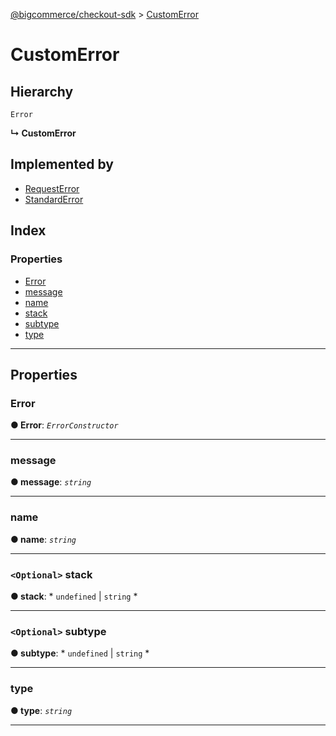 [@bigcommerce/checkout-sdk](../README.md) > [CustomError](../interfaces/customerror.md)

# CustomError

## Hierarchy

 `Error`

**↳ CustomError**

## Implemented by

* [RequestError](../classes/requesterror.md)
* [StandardError](../classes/standarderror.md)

## Index

### Properties

* [Error](customerror.md#error)
* [message](customerror.md#message)
* [name](customerror.md#name)
* [stack](customerror.md#stack)
* [subtype](customerror.md#subtype)
* [type](customerror.md#type)

---

## Properties

<a id="error"></a>

###  Error

**● Error**: *`ErrorConstructor`*

___
<a id="message"></a>

###  message

**● message**: *`string`*

___
<a id="name"></a>

###  name

**● name**: *`string`*

___
<a id="stack"></a>

### `<Optional>` stack

**● stack**: * `undefined` &#124; `string`
*

___
<a id="subtype"></a>

### `<Optional>` subtype

**● subtype**: * `undefined` &#124; `string`
*

___
<a id="type"></a>

###  type

**● type**: *`string`*

___

